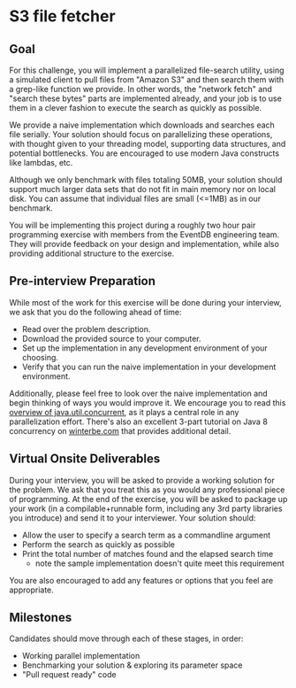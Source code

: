 # S3 file fetcher

## Goal

For this challenge, you will implement a parallelized file-search utility, using a simulated client to pull files from "Amazon S3" and then search them with a grep-like function we provide. In other words, the "network fetch" and "search these bytes" parts are implemented already, and your job is to use them in a clever fashion to execute the search as quickly as possible.

We provide a naive implementation which downloads and searches each file serially. Your solution should focus on parallelizing these operations, with thought given to your threading model, supporting data structures, and potential bottlenecks. You are encouraged to use modern Java constructs like lambdas, etc.

Although we only benchmark with files totaling 50MB, your solution should support much larger data sets that do not fit in main memory nor on local disk. You can assume that individual files are small (<=1MB) as in our benchmark.

You will be implementing this project during a roughly two hour pair programming exercise with members from the EventDB engineering team. They will provide feedback on your design and implementation, while also providing additional structure to the exercise.

## Pre-interview Preparation

While most of the work for this exercise will be done during your interview, we ask that you do the following ahead of time:
- Read over the problem description.
- Download the provided source to your computer.
- Set up the implementation in any development environment of your choosing.
- Verify that you can run the naive implementation in your development environment.

Additionally, please feel free to look over the naive implementation and begin thinking of ways you would improve it. 
We encourage you to read this [overview of java.util.concurrent](https://www.baeldung.com/java-util-concurrent), as it plays a central role in any parallelization effort. 
There's also an excellent 3-part tutorial on Java 8 concurrency on [winterbe.com](https://winterbe.com/posts/2015/04/07/java8-concurrency-tutorial-thread-executor-examples/) that provides additional detail.
  
## Virtual Onsite Deliverables
During your interview, you will be asked to provide a working solution for the problem. We ask that you treat this as you would any professional piece of programming. At the end of the exercise, you will be asked to package up your work (in a compilable+runnable form, including any 3rd party libraries you introduce) and send it to your interviewer.
Your solution should:

- Allow the user to specify a search term as a commandline argument
- Perform the search as quickly as possible
- Print the total number of matches found and the elapsed search time
  - note the sample implementation doesn't quite meet this requirement

You are also encouraged to add any features or options that you feel are appropriate.

## Milestones
Candidates should move through each of these stages, in order:
- Working parallel implementation
- Benchmarking your solution & exploring its parameter space
- "Pull request ready" code
